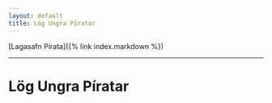 ```yaml
---
layout: default
title: Lög Ungra Píratar
---
```


[Lagasafn Pírata]({% link index.markdown %})

***

# Lög Ungra Píratar